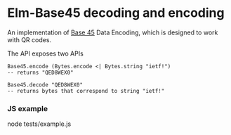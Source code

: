 # Elm-Base45 decoding and encoding

An implementation of [Base 45](https://datatracker.ietf.org/doc/draft-faltstrom-base45/) Data Encoding, which is designed to work with QR codes.

The API exposes two APIs

```
Base45.encode (Bytes.encode <| Bytes.string "ietf!")
-- returns "QED8WEX0"
 
Base45.decode "QED8WEX0"
-- returns bytes that correspond to string "ietf!"
```



### JS example

node tests/example.js